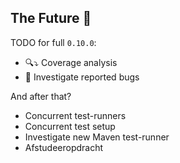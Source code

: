 ## The Future 🔮

TODO for full `0.10.0`:

- 🔍⤵ Coverage analysis
- 🐛 Investigate reported bugs

And after that?

- Concurrent test-runners
- Concurrent test setup
- Investigate new Maven test-runner
- Afstudeeropdracht
